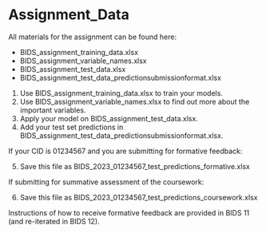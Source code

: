 # Assignment_Data
All materials for the assignment can be found here:
- BIDS_assignment_training_data.xlsx
- BIDS_assignment_variable_names.xlsx
- BIDS_assignment_test_data.xlsx
- BIDS_assignment_test_data_predictionsubmissionformat.xlsx

1. Use BIDS_assignment_training_data.xlsx to train your models.
2. Use BIDS_assignment_variable_names.xlsx to find out more about the important variables.
3. Apply your model on BIDS_assignment_test_data.xlsx.
4. Add your test set predictions in BIDS_assignment_test_data_predictionsubmissionformat.xlsx.

If your CID is 01234567 and you are submitting for formative feedback:

5. Save this file as BIDS_2023_01234567_test_predictions_formative.xlsx

If submitting for summative assessment of the coursework:

6. Save this file as BIDS_2023_01234567_test_predictions_coursework.xlsx

Instructions of how to receive formative feedback are provided in BIDS 11 (and re-iterated in BIDS 12).

